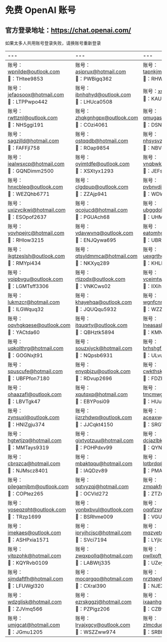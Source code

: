 # 免费 OpenAI 账号<br>
## 官方登录地址：https://chat.openai.com/
如果太多人共用账号登录失败，请换账号重新登录

| --- | --- | --- |
|:--- |:--- |:--- |
|账号：wpnilde@outlook.com <br> 🔑：THtee9853|账号：asjprux@hotmail.com <br> 🔑：PWBigq362|账号：tapnkjmoqn@hotmail.com <br> 🔑：RHWSek45|
|账号：jefaosoox@hotmail.com <br> 🔑：LTPPwpo442|账号：ibnhqhyd@outlook.com <br> 🔑：LHUca0508|账号：xrmfejl@hotmail.com <br> 🔑：KAUOvwd45|
|账号：rwttznl@outlook.com <br> 🔑：NHSggi191|账号：zhqkgnhgpx@outlook.com <br> 🔑：COzi4061|账号：qmugaszgp@outlook.com <br> 🔑：DSNEtwv72|
|账号：sagzjlld@hotmail.com <br> 🔑：FAFFjl758|账号：ostqqdb@hotmail.com <br> 🔑：ROap9854|账号：nhsysvzodr@hotmail.com <br> 🔑：NBVcx707|
|账号：iealwsxcp@hotmail.com <br> 🔑：GQNDimm2500|账号：oyimtdfe@outlook.com <br> 🔑：XSXtyx1293|账号：vnqbwkusum@outlook.com <br> 🔑：JEFsnd91|
|账号：hnxcbleq@outlook.com <br> 🔑：WEZQhb6771|账号：clgdpup@outlook.com <br> 🔑：ZZAjp941|账号：pvbnvdifg@outlook.com <br> 🔑：WDWbvg74|
|账号：uxizvcikwi@hotmail.com <br> 🔑：ESOpof2637|账号：qcojucd@hotmail.com <br> 🔑：PGUAch68|账号：ubggdobytq@outlook.com <br> 🔑：UHMnmn317|
|账号：yovhpejrc@hotmail.com <br> 🔑：RHlow3215|账号：vdavwvnq@outlook.com <br> 🔑：ENJQywa695|账号：eatomhgp@outlook.com <br> 🔑：UBRmq1567|
|账号：ikgtzeslsh@outlook.com <br> 🔑：RMYpi434|账号：qtsyldmmca@hotmail.com <br> 🔑：NKXyq289|账号：uexgrthobp@hotmail.com <br> 🔑：KHLBym977|
|账号：yoipbvgu@outlook.com <br> 🔑：LGMTsff3306|账号：rtizodx@outlook.com <br> 🔑：VNKCws02|账号：vceimtw@outlook.com <br> 🔑：IIXih5464|
|账号：lukmzcr@hotmail.com <br> 🔑：ILGWquq32|账号：khayehqa@outlook.com <br> 🔑：JQUQqu5932|账号：wgnfcnm@outlook.com <br> 🔑：WZZWybn8489|
|账号：oqvhgkqese@outlook.com <br> 🔑：YACtda60|账号：itquqrty@outlook.com <br> 🔑：QBHztk5894|账号：lneasask@outlook.com <br> 🔑：KMNCgml96|
|账号：uqkolthrg@hotmail.com <br> 🔑：GOGNxjt91|账号：souzxjyck@hotmail.com <br> 🔑：NQpsb6931|账号：brhshgf@outlook.com <br> 🔑：ULvux761|
|账号：spuscufe@hotmail.com <br> 🔑：UBFPfon7180|账号：enyqbjzu@outlook.com <br> 🔑：RDvup2696|账号：cwkthskzak@hotmail.com <br> 🔑：FDZFif6884|
|账号：ohaazafl@outlook.com <br> 🔑：LBVTgk47|账号：xqutqxp@hotmail.com <br> 🔑：EBYPosi09|账号：tmcmwgmu@outlook.com <br> 🔑：HUuva205|
|账号：zynsuxl@outlook.com <br> 🔑：HNIZgju374|账号：ijzrzhdwp@outlook.com <br> 🔑：JJCqkt4150|账号：aceaxwgil@hotmail.com <br> 🔑：SRGWvdp955|
|账号：hgtwtjzq@hotmail.com <br> 🔑：MMTays9319|账号：gixtyotzuu@hotmail.com <br> 🔑：POHPdxv99|账号：dcjazlbkt@outlook.com <br> 🔑：QYNCds081|
|账号：cbrqzca@hotmail.com <br> 🔑：NJMscz8401|账号：mbaktqqu@hotmail.com <br> 🔑：IAQDzv89|账号：lptbrdq@outlook.com <br> 🔑：PMAny996|
|账号：pilegamjbm@outlook.com <br> 🔑：COPtez265|账号：sqtvyzqj@hotmail.com <br> 🔑：OCVld272|账号：zmpakfn@outlook.com <br> 🔑：ZTZrw688|
|账号：yoseqzqht@outlook.com <br> 🔑：TRzp1699|账号：yonbxbvul@outlook.com <br> 🔑：BSRhme009|账号：oqqfzswo@outlook.com <br> 🔑：VGUzr516|
|账号：imekaes@outlook.com <br> 🔑：ASHPxia1571|账号：ipryihcjsc@hotmail.com <br> 🔑：SVci7194|账号：mqzvetx@hotmail.com <br> 🔑：LYjlo382|
|账号：yitpzohk@hotmail.com <br> 🔑：KQYRvb0109|账号：zwqxpollq@hotmail.com <br> 🔑：LABWtj335|账号：pwllxoftj@outlook.com <br> 🔑：UZeyt681|
|账号：sjmdaftfh@hotmail.com <br> 🔑：LFUWgl320|账号：mocqrgqo@hotmail.com <br> 🔑：CXral390|账号：nrztqevljb@hotmail.com <br> 🔑：NJEXkd830|
|账号：wdzglisk@hotmail.com <br> 🔑：ZJVmq566|账号：ezrskggzj@hotmail.com <br> 🔑：PZPigz206|账号：ixaanhgcp@hotmail.com <br> 🔑：CZBwi276|
|账号：umjgcat@hotmail.com <br> 🔑：JGmu1205|账号：lryajxgcy@outlook.com <br> 🔑：WSZZww974|账号：zlmcdue@outlook.com <br> 🔑：SRBbbg95|
